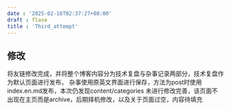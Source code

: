 ```yaml
---
date : '2025-02-16T02:37:27+08:00'
draft : flase
title : 'Third_attempt'
---
```


## 修改

将友链修改完成，并将整个博客内容分为技术复盘与杂事记录两部分，技术复盘作为默认页面进行发布，
杂事使用原英文界面进行保存，方法为post时使用index.en.md发布，本次仍发现content/categories
未进行修改完善，该页面不出现在主页而是archive，后期择机修改，以及关于页面过空，内容待填充
